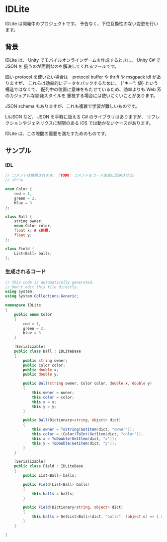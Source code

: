 # IDLite

IDLite は開発中のプロジェクトです。
予告なく、下位互換性のない変更を行います。

## 背景

IDLite は、 Unity でモバイルオンラインゲームを作成するときに、 Unity C# で JSON を
扱うのが面倒なのを解決してくれるツールです。

固い protocol を使いたい場合は　protocol buffer や thrift や msgpack idl がありますが、
これらは効率的にデータをパックするために、 {"キー": 値} という構造ではなくて、
配列中の位置に意味をもたせているため、効率よりも Web 系のカジュアルな開発スタイルを
重視する場合には使いにくいことがあります。

JSON schema もありますが、これも複雑で学習が難しいものです。

LitJSON など、 JSON を手軽に扱える C# のライブラリはありますが、
リフレクションやジェネリクスに制限のある iOS では動かないケースがあります。

IDLite は、この隙間の需要を満たすためのものです。

## サンプル

### IDL

```cpp
// コメントは無視されます。 (TODO: コメントをコード生成に反映させる)
// ボール

enum Color {
    red = 1,
    green = 2,
    blue = 3
};

class Ball {
    string owner;
    enum Color color;
    float x; # x座標.
    float y;
};

class Field {
    List<Ball> balls;
};
```

### 生成されるコード

```cs
// This code is automatically generated.
// Don't edit this file directly.
using System;
using System.Collections.Generic;

namespace IDLite
{
	public enum Color
	{
		red = 1,
		green = 2,
		blue = 3
	}

	[Serializable]
	public class Ball : IDLiteBase
	{
		public string owner;
		public Color color;
		public double x;
		public double y;

		public Ball(string owner, Color color, double x, double y)
		{
			this.owner = owner;
			this.color = color;
			this.x = x;
			this.y = y;
		}

		public Ball(Dictionary<string, object> dict)
		{
			this.owner = ToString(GetItem(dict, "owner"));
			this.color = (Color)ToInt(GetItem(dict, "color"));
			this.x = ToDouble(GetItem(dict, "x"));
			this.y = ToDouble(GetItem(dict, "y"));
		}
	}

	[Serializable]
	public class Field : IDLiteBase
	{
		public List<Ball> balls;

		public Field(List<Ball> balls)
		{
			this.balls = balls;
		}

		public Field(Dictionary<string, object> dict)
		{
			this.balls = GetList<Ball>(dict, "balls", (object o) => { return new Ball((Dictionary<string, object>)o); });
		}
	}

}
```
